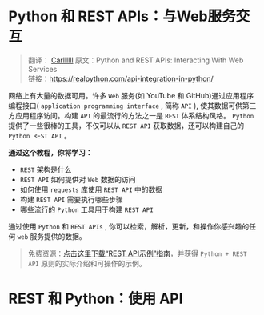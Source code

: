 # Python 和 REST APIs：与Web服务交互


> 翻译： [Carllllll](https://github.com/F-Ar1es)
> 原文：Python and REST APIs: Interacting With Web Services   
> 链接：https://realpython.com/api-integration-in-python/   


网络上有大量的数据可用。许多 `Web` 服务(如 YouTube 和 GitHub)通过应用程序编程接口( `application programming interface` , 简称 `API` ), 使其数据可供第三方应用程序访问。构建 `API` 的最流行的方法之一是 `REST` 体系结构风格。 `Python` 提供了一些很棒的工具，不仅可以从 `REST API` 获取数据，还可以构建自己的 `Python REST API` 。

**通过这个教程，你将学习：**

* `REST` 架构是什么
* `REST API` 如何提供对 `Web` 数据的访问
* 如何使用 `requests` 库使用 `REST API` 中的数据
* 构建 `REST API` 需要执行哪些步骤
* 哪些流行的 `Python` 工具用于构建 `REST API`

通过使用 `Python` 和 `REST APIs` , 你可以检索，解析，更新，和操作你感兴趣的任何 `web` 服务提供的数据。

> 免费资源：[点击这里下载“REST API示例”指南](https://realpython.com/api-integration-in-python/)，并获得 `Python + REST API` 原则的实际介绍和可操作的示例。


<!-- Others' translation -->

# REST 和 Python：使用 API